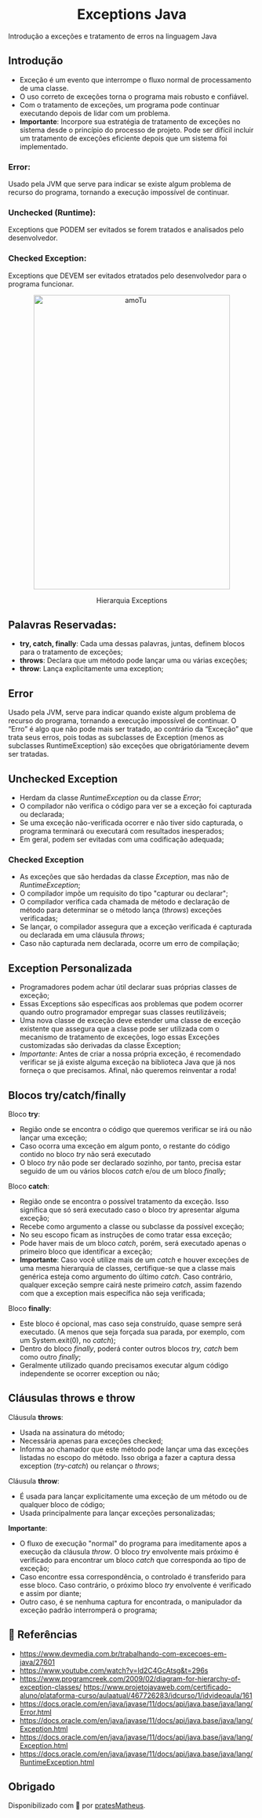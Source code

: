 <h1 align="center">Exceptions Java</h1>

Introdução a exceções e tratamento de erros na linguagem Java

<h2>Introdução</h2>
 
- Exceção é um evento que interrompe o fluxo normal de processamento de uma classe.
- O uso correto de exceções torna o programa mais robusto e confiável.
- Com o tratamento de exceções, um programa pode continuar executando depois de lidar com um problema.
- **Importante**: Incorpore sua estratégia de tratamento de exceções no sistema desde o princípio do processo de projeto. Pode ser difícil incluir um tratamento de exceções eficiente depois que um sistema foi implementado.

### Error: 

Usado pela JVM que serve para indicar se existe algum problema de recurso do programa, tornando a execução impossível de continuar.

### Unchecked (Runtime):

Exceptions que PODEM ser evitados se forem tratados e analisados pelo desenvolvedor.

### Checked Exception: 

Exceptions que DEVEM ser evitados etratados pelo desenvolvedor para o programa funcionar.

<div align="center">
    <img src="https://i.ibb.co/VjT23Rr/amoTu.png" alt="amoTu" border="0" width="400" height="600">
    <p>Hierarquia Exceptions</p>
</div>

## Palavras Reservadas:

- **try, catch, finally**: Cada uma dessas palavras, juntas, definem blocos para o tratamento de exceções;
- **throws**: Declara que um método pode lançar uma ou várias exceções;
- **throw**: Lança explicitamente uma exception;

## Error
Usado pela JVM, serve para indicar quando existe algum problema de recurso do programa, tornando a execução impossível de continuar.
O “Erro” é algo que não pode mais ser tratado, ao contrário da “Exceção” que trata seus erros, pois todas as subclasses de Exception (menos as subclasses RuntimeException) são exceções que obrigatóriamente devem ser tratadas.

## Unchecked Exception

- Herdam da classe <em>RuntimeException</em> ou da classe _Error_;
- O compilador não verifica o código para ver se a exceção foi capturada ou declarada;
- Se uma exceção não-verificada ocorrer e não tiver sido capturada, o programa terminará ou executará com resultados inesperados;
- Em geral, podem ser evitadas com uma codificação adequada;

### Checked Exception
 
- As exceções que são herdadas da classe _Exception_, mas não de _RuntimeException_;
- O compilador impõe um requisito do tipo "capturar ou declarar";
- O compilador verifica cada chamada de método e declaração de método para determinar se o método lança (_throws_) exceções verificadas;
- Se lançar, o compilador assegura que a exceção verificada é capturada ou declarada em uma cláusula _throws_; 
- Caso não capturada nem declarada, ocorre um erro de compilação;

## Exception Personalizada

- Programadores podem achar útil declarar suas próprias classes de exceção;
- Essas Exceptions são específicas aos problemas que podem ocorrer quando outro programador empregar suas classes reutilizáveis;
- Uma nova classe de exceção deve estender uma classe de exceção existente que assegura que a classe pode ser utilizada com o mecanismo de tratamento de exceções, logo essas Exceções customizadas são derivadas da classe Exception;
- _Importante_: Antes de criar a nossa própria exceção, é recomendado verificar se já existe alguma exceção na biblioteca Java que já nos forneça o que precisamos. Afinal, não queremos reinventar a roda!


## Blocos try/catch/finally

Bloco **try**:
- Região onde se encontra o código que queremos verificar se irá ou não lançar uma exceção; 
- Caso ocorra uma exceção em algum ponto, o restante do código contido no bloco _try_ não será executado
- O bloco _try_ não pode ser declarado sozinho, por tanto, precisa estar seguido de um ou vários blocos _catch_ e/ou de um bloco _finally_; 
 
Bloco **catch**:
- Região onde se encontra o possível tratamento da exceção. Isso significa que só será executado caso o bloco _try_ apresentar alguma exceção;
- Recebe como argumento a classe ou subclasse da possível exceção;
- No seu escopo ficam as instruções de como tratar essa exceção;
- Pode haver mais de um bloco _catch_, porém, será executado apenas o primeiro bloco que identificar a exceção;
- **Importante**: Caso você utilize mais de um <em>catch</em> e houver exceções de uma mesma hierarquia de classes, certifique-se que a classe mais genérica esteja como argumento do último <em>catch</em>. Caso contrário, qualquer exceção sempre cairá neste primeiro <em>catch</em>, assim fazendo com que a exception mais específica não seja verificada;

Bloco **finally**:
- Este bloco é opcional, mas caso seja construído, quase sempre será executado. (A menos que seja forçada sua parada, por exemplo, com um System.exit(0), no _catch_);
- Dentro do bloco _finally_, poderá conter outros blocos _try, catch_ bem como outro _finally_;
- Geralmente utilizado quando precisamos executar algum código independente se ocorrer exception ou não;

## Cláusulas throws e throw

Cláusula **throws**:
- Usada na assinatura do método;
- Necessária apenas para exceções checked;
- Informa ao chamador que este método pode lançar uma das exceções listadas no escopo do método. Isso obriga a fazer a captura dessa exception (<em>try-catch</em>) ou relançar o <em>throws</em>;

Cláusula **throw**:
- É usada para lançar explicitamente uma exceção de um método ou de qualquer bloco de código;
- Usada principalmente para lançar exceções personalizadas;

**Importante**:    
- O fluxo de execução "normal" do programa para imeditamente apos a execução da cláusula _throw_. O bloco _try_ envolvente mais próximo é verificado para encontrar um bloco _catch_ que corresponda ao tipo de exceção;
- Caso encontre essa correspondência, o controlado é transferido para esse bloco. Caso contrário, o próximo bloco _try_ envolvente é verificado e assim por diante;
- Outro caso, é se nenhuma captura for encontrada, o manipulador da exceção padrão interromperá o programa;

## 🔗 Referências

- https://www.devmedia.com.br/trabalhando-com-excecoes-em-java/27601
- https://www.youtube.com/watch?v=ld2C4GcAtsg&t=296s
- https://www.programcreek.com/2009/02/diagram-for-hierarchy-of-exception-classes/
https://www.projetojavaweb.com/certificado-aluno/plataforma-curso/aulaatual/467726283/idcurso/1/idvideoaula/161
- https://docs.oracle.com/en/java/javase/11/docs/api/java.base/java/lang/Error.html
- https://docs.oracle.com/en/java/javase/11/docs/api/java.base/java/lang/Exception.html
- https://docs.oracle.com/en/java/javase/11/docs/api/java.base/java/lang/Exception.html
- https://docs.oracle.com/en/java/javase/11/docs/api/java.base/java/lang/RuntimeException.html

## **Obrigado**

Disponibilizado com 💖 por [pratesMatheus](https://github.com/pratesMatheus "pratesMatheus").